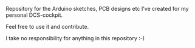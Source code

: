 Repository for the Arduino sketches, PCB designs etc I've created for my personal DCS-cockpit.

Feel free to use it and contribute.

I take no responsibility for anything in this repository :-)